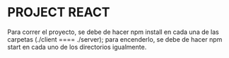 # PROJECT REACT

Para correr el proyecto, se debe de hacer npm install en cada una de las carpetas (./client ==== ./server); para encenderlo, se debe de hacer npm start en cada uno de los directorios igualmente.